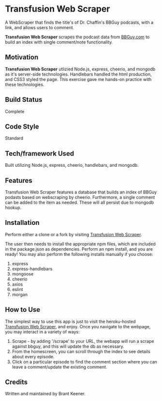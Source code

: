 # Transfusion Web Scraper
A WebScraper that finds the title's of Dr. Chaffin's BBGuy podcasts, with a link, and allows users to comment.

**Transfusion Web Scraper** scrapes the podcast data from [BBGuy.com](https://www.bbguy.org/) to build an index with single comment/note functionality.

## Motivation

**Transfusion Web Scraper** utlizied Node.js, express, cheerio, and mongodb as it's server-side technologies. Handlebars handled the html production, and CSS3 styled the page. This exercise gave me hands-on practice with these technologies.

## Build Status

Complete

## Code Style

Standard

## Tech/framework Used

Built utilizing Node.js, express, cheerio, handlebars, and mongodb.

## Features

Transfusion Web Scraper features a database that builds an index of BBGuy podasts based on webscraping by cheerio. Furthermore, a single comment can be added to the item as needed. These will all persist due to mongodb hookup.

## Installation

Perform either a clone or a fork by visiting [Transfusion Web Scraper](https://github.com/BrantKeener/TransfusionWebScrape).

The user then needs to install the appropriate npm files, which are included in the package.json as dependencies. Perform an npm install, and you are ready! You may also perform the following installs manually if you choose:
1. express
2. express-handlebars
3. mongoose
4. cheerio
5. axios
6. eslint
7. morgan

## How to Use

The simplest way to use this app is just to visit the heroku-hosted [Transfusion Web Scraper](https://powerful-badlands-62174.herokuapp.com/), and enjoy. Once you navigate to the webpage, you may interact in a variety of ways:
1. Scrape - by adding '/scrape' to your URL, the webapp will run a scrape against bbguy, and this will update the db as necessary.
2. From the homescreen, you can scroll through the index to see details about every episode.
3. Click on a particular episode to find the comment section where you can leave a comment/update the existing comment.

## Credits

Written and maintained by Brant Keener.

